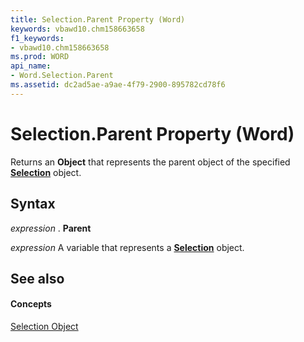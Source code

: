 ```yaml
---
title: Selection.Parent Property (Word)
keywords: vbawd10.chm158663658
f1_keywords:
- vbawd10.chm158663658
ms.prod: WORD
api_name:
- Word.Selection.Parent
ms.assetid: dc2ad5ae-a9ae-4f79-2900-895782cd78f6
---
```



# Selection.Parent Property (Word)

Returns an  **Object** that represents the parent object of the specified **[Selection](selection-object-word.md)** object.


## Syntax

 _expression_ . **Parent**

 _expression_ A variable that represents a **[Selection](selection-object-word.md)** object.


## See also


#### Concepts


[Selection Object](selection-object-word.md)

